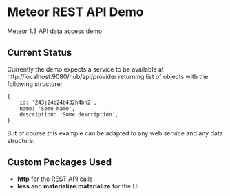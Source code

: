 # Meteor REST API Demo

Meteor 1.3 API data access demo

## Current Status

Currently the demo expects a service to be available at http://localhost:9080/hub/api/provider returning list of
objects with the following structure:

```
{
    id: '243j24b24b432h4bn2',
    name: 'Some Name',
    description: 'Some description',
}
```

But of course this example can be adapted to any web service and any data structure.

## Custom Packages Used

* **http** for the REST API calls
* **less** and **materialize:materialize** for the UI